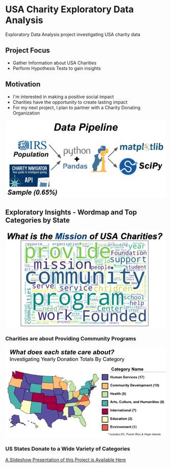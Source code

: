 # USA Charity Exploratory Data Analysis
Exploratory Data Analysis project investigating USA charity data

## Project Focus
  * Gather Information about USA Charities
  * Perform Hypothesis Tests to gain insights

## Motivation
  * I'm interested in making a positive social impact
  * Charities have the opportunity to create lasting impact
  * For my next project, I plan to partner with a Charity Donating Organization

<p align="center">
  <img src="Data_Pipeline.png">
</p>

## Exploratory Insights - Wordmap and Top Categories by State

<p align="center">
  <img src="Mission_Wordmap.png">
</p>

### Charities are about Providing Community Programs

<p align="center">
  <img src="State_Categories.png">
</p>

### US States Donate to a Wide Variety of Categories

[A Slideshow Presentation of this Project is Available Here](https://docs.google.com/presentation/d/1fC8eIchbvQmftJSOCORGc7lxn1mhAFAN3U4ByL6KB78/edit#slide=id.g6006c310b7_0_140)
